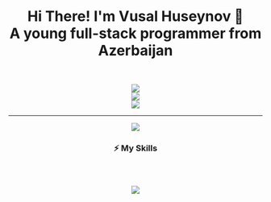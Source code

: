 <h1 align="center">Hi There! I'm Vusal Huseynov 🚀<br/>A young full-stack programmer from Azerbaijan</h1>

<br/>

<center>
  
![](https://github-readme-stats.vercel.app/api?username=huseynovvusal&theme=vue-dark&hide_border=false&include_all_commits=true&count_private=false)<br/>
![](https://github-readme-streak-stats.herokuapp.com/?user=huseynovvusal&theme=vue-dark&hide_border=false)<br/>
![](https://github-readme-stats.vercel.app/api/top-langs/?username=huseynovvusal&theme=vue-dark&hide_border=false&include_all_commits=true&count_private=false&layout=compact)

---
[![](https://visitcount.itsvg.in/api?id=huseynovvusal&icon=0&color=0)](https://visitcount.itsvg.in)

<center/>

<h3>⚡ My Skills<h3/>

<br/>

<p>
  <img src="https://skillicons.dev/icons?i=html,css,sass,bootstrap,tailwind,threejs,js,ts,cs,python,git,github,unity,vercel,nextjs,react,vite,firebase,nodejs,express,mongodb,figma,nginx" />
<p/>

<br/>
